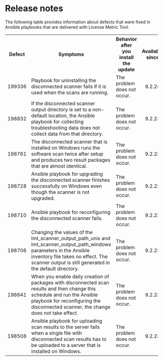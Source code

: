 # Release notes

The following table provides information about defects that were fixed in Ansible playbooks that are delivered with License Metric Tool.

<table frame="topbot" id="table_dwh_bg5_y4b">
<th colname="col1">Defect</th>
<th colname="col2">Symptoms</th>
<th colname="col3">Behavior after you install the update</th>
<th colname="col4">Available since</th>
</tr><tr>
<td>199336</td>
<td>Playbook for uninstalling the disconnected scanner fails if it is used when the scans are running.</td>
<td>The problem does not occur.</td>
<td align="center">9.2.24</td>
</tr>
<tr>
<td>198832</td>
<td>If the disconnected scanner output directory is set to a non-default location, the Ansible
playbook for collecting troubleshooting data does not collect data from that directory.</td>
<td>The problem does not occur.</td>
<td align="center">9.2.23</td>
</tr>
<tr>
<td>198761</td>
<td>The disconnected scanner that is installed on Windows runs the software scan twice after
setup and produces two result packages that are almost identical.</td>
<td>The problem does not occur.</td>
<td align="center">9.2.23</td>
</tr>
<tr>
<td>198728</td>
<td>Ansible playbook for upgrading the disconnected scanner finishes successfully on Windows even
though the scanner is not upgraded. </td>
<td>The problem does not occur.</td>
<td align="center">9.2.23</td>
</tr>
<tr>
<td>198710</td>
<td>Ansible playbook for reconfiguring the disconnected scanner fails.</td>
<td>The problem does not occur.</td>
<td align="center">9.2.23</td>
</tr>
<tr>
<td>198706</td>
<td>Changing the values of the <parmname>lmt_scanner_output_path_unix</parmname> and
<parmname>lmt_scanner_output_path_windows</parmname> parameters in the Ansible inventory file takes
no effect. The scanner output is still generated in the default directory.</td>
<td>The problem does not occur.</td>
<td align="center">9.2.23</td>
</tr>
<tr>
<td>198641</td>
<td>When you enable daily creation of packages with disconnected scan results and then change
this schedule and run the Ansible playbook for reconfiguring the disconnected scanner, the change
does not take effect.</td>
<td>The problem does not occur.</td>
<td align="center">9.2.23</td>
</tr>
<tr>
<td>198508</td>
<td>Ansible playbook for uploading scan results to the <keyword
conref="../conrefs.dita#shared/name_lmt_short"/> server fails when a single file with disconnected
scan results has to be uploaded to a <keyword conref="../conrefs.dita#shared/name_lmt_short"/>
server that is installed on Windows.</td>
<td>The problem does not occur.</td>
<td align="center">9.2.23</td>
</tr>
</tbody>
</table>